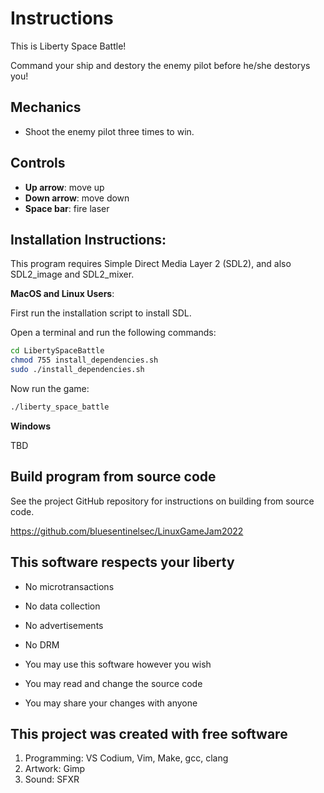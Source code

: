# Instructions

This is Liberty Space Battle!

Command your ship and destory the enemy pilot
before he/she destorys you!


## Mechanics

- Shoot the enemy pilot three times to win.

## Controls

- **Up arrow**: move up
- **Down arrow**: move down
- **Space bar**: fire laser

## Installation Instructions:

This program requires Simple Direct Media Layer 2 (SDL2), and also SDL2_image and SDL2_mixer.

**MacOS and Linux Users**:

First run the installation script to install SDL.

Open a terminal and run the following commands:

```bash
cd LibertySpaceBattle
chmod 755 install_dependencies.sh
sudo ./install_dependencies.sh
```

Now run the game:

```bash
./liberty_space_battle
```

**Windows**

TBD

## Build program from source code

See the project GitHub repository for instructions on building from source code.

https://github.com/bluesentinelsec/LinuxGameJam2022

## This software respects your liberty

- No microtransactions
- No data collection
- No advertisements
- No DRM

- You may use this software however you wish
- You may read and change the source code
- You may share your changes with anyone


## This project was created with free software

1. Programming: VS Codium, Vim, Make, gcc, clang
2. Artwork: Gimp
3. Sound: SFXR